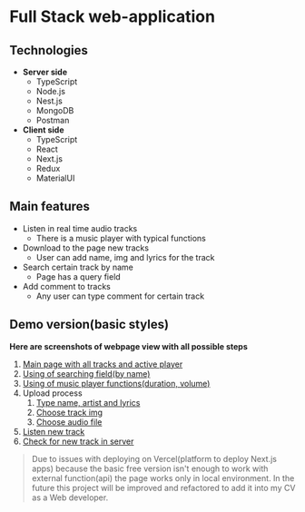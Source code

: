 # Full Stack web-application
## Technologies

 - **Server side**
	 - TypeScript
	 - Node.js
	 - Nest.js
	 - MongoDB
	 - Postman
 - **Client side**
	 - TypeScript
	 - React
	 - Next.js
	 - Redux
	 - MaterialUI

## Main features

 - Listen in real time audio tracks
	 - There is a music player with typical functions
 - Download to the page new tracks
	 - User can add name, img and lyrics for the track
- Search certain track by name
	- Page has a query field
 - Add comment to tracks
	 - Any user can type comment for certain track
 
## Demo version(basic styles)

**Here are screenshots of webpage view with all possible steps**
 1. [Main page with all tracks and active player](https://photos.app.goo.gl/PFTrk5H4HoXmx4Nu7)
 2. [Using of searching field(by name)](https://prnt.sc/KmWBVkTYYEuk)
 3. [Using of music player functions(duration, volume)](https://prnt.sc/g9IXEINUuxPH)
 4. Upload process
	 1. [Type name, artist and lyrics](https://photos.app.goo.gl/Hgr7FHDu1pgftwvs6)
	 2. [Choose track img](https://photos.app.goo.gl/nqsA4t5QcVjPYasa9)
	 3. [Choose audio file](https://photos.app.goo.gl/zCjey3y6TxfHYyv27)
5. [Listen new track](https://photos.app.goo.gl/mHB6EhBbC1khRsyL6)
6. [Check for new track in server](https://photos.app.goo.gl/juqyH31Bf6ccwXuJA)

> Due to issues with deploying on Vercel(platform to deploy Next.js apps) because the basic free version isn't enough to work with external function(api) the page works only in local environment.
> In the future this project will be improved and refactored to add it into my CV as a Web developer.
